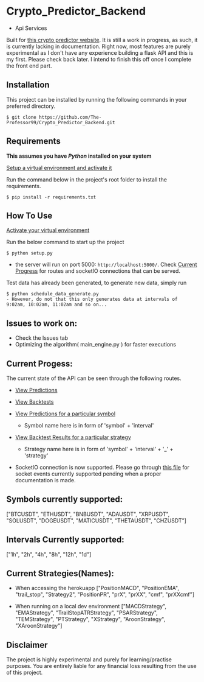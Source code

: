 # Crypto_Predictor_Backend

- Api Services

Built for [this crypto predictor website](https://github.com/The-Professor99/Crypto_Predictor_Frontend). It is still a work in progress, as such, it is currently lacking in documentation. Right now, most features are purely experimental as I don't have any experience building a flask API and this is my first. Please check back later. I intend to finish this off once I complete the front end part.

## Installation

This project can be installed by running the following commands in your preferred directory.

    $ git clone https://github.com/The-Professor99/Crypto_Predictor_Backend.git

## Requirements

<strong>This assumes you have <i>Python</i> installed on your system</strong>

[Setup a virtual environment and activate it](https://www.freecodecamp.org/news/how-to-setup-virtual-environments-in-python/)

Run the command below in the project's root folder to install the requirements.

    $ pip install -r requirements.txt

## How To Use

[Activate your virtual environment](https://www.freecodecamp.org/news/how-to-setup-virtual-environments-in-python/)

Run the below command to start up the project

    $ python setup.py

- the server will run on port 5000: `http://localhost:5000/`. Check [Current Progress](#current-progess) for routes and socketIO connections that can be served.

Test data has already been generated, to generate new data, simply run

    $ python schedule_data_generate.py
    - However, do not that this only generates data at intervals of 9:02am, 10:02am, 11:02am and so on...

## Issues to work on:

- Check the Issues tab
- Optimizing the algorithm( main_engine.py ) for faster executions

## Current Progess:

The current state of the API can be seen through the following routes.

- [View Predictions](https://get-crypto-predicts.herokuapp.com/predictions)
- [View Backtests](https://get-crypto-predicts.herokuapp.com/backtests)
- [View Predictions for a particular symbol](https://get-crypto-predicts.herokuapp.com/predictions/BTCUSDT1h)
  - Symbol name here is in form of 'symbol' + 'interval'
- [View Backtest Results for a particular strategy](https://get-crypto-predicts.herokuapp.com/backtests/BTCUSDT1h_PositionMACD)

  - Strategy name here is in form of 'symbol' + 'interval' + '\_' + 'strategy'

- SocketIO connection is now supported. Please go through [this file](./app/main.py) for socket events currently supported pending when a proper documentation is made.

## Symbols currently supported:

["BTCUSDT", "ETHUSDT", "BNBUSDT", "ADAUSDT", "XRPUSDT", "SOLUSDT", "DOGEUSDT", "MATICUSDT", "THETAUSDT", "CHZUSDT"]

## Intervals Currently supported:

["1h", "2h", "4h", "8h", "12h", "1d"]

## Current Strategies(Names):

- When accessing the herokuapp
  ["PositionMACD", "PositionEMA", "trail_stop", "Strategy2", "PositionPR", "prX", "prXX", "cmf", "prXXcmf"]

- When running on a local dev environment
  ["MACDStrategy", "EMAStrategy", "TrailStopATRStrategy", "PSARStrategy", "TEMStrategy", "PTStrategy", "XStrategy", "AroonStrategy", "XAroonStrategy"]

## Disclaimer

The project is highly experimental and purely for learning/practise purposes.
You are entirely liable for any financial loss resulting from the use of this project.
